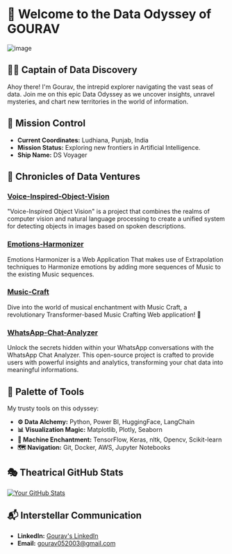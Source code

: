 # 🌌 Welcome to the Data Odyssey of GOURAV

![image](https://github.com/Gourav052003/Gourav052003/assets/81559597/a2568133-2cb4-48e0-87ac-d2f3a0b8492f)


## 👨‍💻 Captain of Data Discovery

Ahoy there! I'm Gourav, the intrepid explorer navigating the vast seas of data. Join me on this epic Data Odyssey as we uncover insights, unravel mysteries, and chart new territories in the world of information.

## 🚀 Mission Control

- **Current Coordinates:** Ludhiana, Punjab, India
- **Mission Status:** Exploring new frontiers in Artificial Intelligence.
- **Ship Name:** DS Voyager

## 📜 Chronicles of Data Ventures

### [Voice-Inspired-Object-Vision](https://github.com/Gourav052003/Voice-Inspired-Object-Vision)
"Voice-Inspired Object Vision" is a project that combines the realms of computer vision and natural language processing to create a unified system for detecting objects in images based on spoken descriptions.

### [Emotions-Harmonizer](https://github.com/Gourav052003/Emotions-Harmonizer)
Emotions Harmonizer is a Web Application That makes use of Extrapolation techniques to Harmonize emotions by adding more sequences of Music to the existing Music sequences.

### [Music-Craft](https://github.com/Gourav052003/Music-Craft)
Dive into the world of musical enchantment with Music Craft, a revolutionary Transformer-based Music Crafting Web application! 🚀

### [WhatsApp-Chat-Analyzer](https://github.com/Gourav052003/WhatsApp-Chat-Analyzer)
Unlock the secrets hidden within your WhatsApp conversations with the WhatsApp Chat Analyzer. This open-source project is crafted to provide users with powerful insights and analytics, transforming your chat data into meaningful informations.


## 🎨 Palette of Tools

My trusty tools on this odyssey:

- **⚙️ Data Alchemy:** Python, Power BI, HuggingFace, LangChain 
- **📊 Visualization Magic:** Matplotlib, Plotly, Seaborn
- **🤖 Machine Enchantment:** TensorFlow, Keras, nltk, Opencv, Scikit-learn
- **🗺️ Navigation:** Git, Docker, AWS, Jupyter Notebooks

## 🎭 Theatrical GitHub Stats

[![Your GitHub Stats](https://github-readme-stats.vercel.app/api?username=Gourav052003&show_icons=true&theme=dracula)](https://github.com/Gourav052003)

## 📬 Interstellar Communication

- **LinkedIn:** [Gourav's LinkedIn](https://www.linkedin.com/in/gourav-380440219/)
- **Email:** [gourav052003@gmail.com](mailto:gourav052003@gmail.com)

